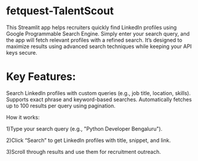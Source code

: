 # fetquest-TalentScout
This Streamlit app helps recruiters quickly find LinkedIn profiles using Google Programmable Search Engine. Simply enter your search query, and the app will fetch relevant profiles with a refined search. It’s designed to maximize results using advanced search techniques while keeping your API keys secure.

# Key Features:
Search LinkedIn profiles with custom queries (e.g., job title, location, skills).
Supports exact phrase and keyword-based searches.
Automatically fetches up to 100 results per query using pagination.

How it works:

1)Type your search query (e.g., "Python Developer Bengaluru").

2)Click “Search” to get LinkedIn profiles with title, snippet, and link.

3)Scroll through results and use them for recruitment outreach.
